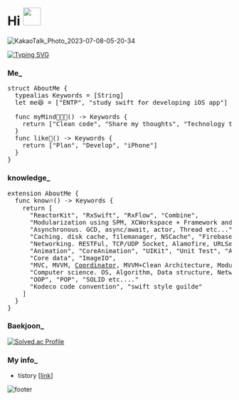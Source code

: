 <div align=left><h1>Hi <img src="https://www.emojiall.com/images/240/microsoft-teams/1f44b.png" width="40" height="40"/>
 </h1></div>

![KakaoTalk_Photo_2023-07-08-05-20-34](https://github.com/SHcommit/SHcommit/assets/96910404/52e03dfa-748f-4ef2-85f6-5ca32e1fcec4)

<a href="https://git.io/typing-svg"><img src="https://readme-typing-svg.demolab.com?font=Caveat&weight=450&size=35&duration=4500&pause=1000&color=FAAB78&center=true&width=600&lines=I+like+IOS+app+development+%3A);I'm+improving+every+day+!!!" alt="Typing SVG" /></a>

<div align=left><h3>Me_</div>

<pre>
struct AboutMe {
  typealias Keywords = [String]
  let me😆 = ["ENTP", "study swift for developing iOS app"]
  
  func myMind👨🏻‍💻() -> Keywords {
    return ["Clean code", "Share my thoughts", "Technology that can make anything I imagine"]
  }
  func like🫠() -> Keywords {
    return ["Plan", "Develop", "iPhone"]
  }
}
</pre>

<div align=left><h3>knowledge_</div>
 
<pre>
extension AboutMe {
  func know🔥() -> Keywords {
    return [
      "ReactorKit", "RxSwift", "RxFlow", "Combine",
      "Modularization using SPM, XCWorkspace + Framework and Tuist!" ,
      "Asynchronous. GCD, async/await, actor, Thread etc...",
      "Caching. disk cache, filemanager, NSCache", "Firebase etc...",
      "Networking. RESTFul, TCP/UDP Socket, Alamofire, URLSession", "URLSession protocols etc...",
      "Animation", "CoreAnimation", "UIKit", "Unit Test", "AutoLayout", DIP+DI, "Swinject",
      "Core data", "ImageIO",
      "MVC, MVVM, <a href="https://github.com/SHcommit/SHCoordinator/graphs/traffic">Coordinator</a>, MVVM+Clean Architecture, Modularization etc...",
      "Computer science. OS, Algorithm, Data structure, Network etc...",
      "OOP", "POP", "SOLID etc...."
      "Kodeco code convention", "swift style guilde"
    ]
  }
}
</pre>

<div align=left><h3>Baekjoon_</div>

[![Solved.ac Profile](http://mazassumnida.wtf/api/v2/generate_badge?boj=happysh_s2)](https://solved.ac/happysh_s2/)
 


<div align=left><h3>My info_</div>

 - tistory [<a href="https://dev-with-precious-dreams.tistory.com/">link</a>]
 
![footer](https://capsule-render.vercel.app/api?section=footer&type=Waving&color=gradient)
